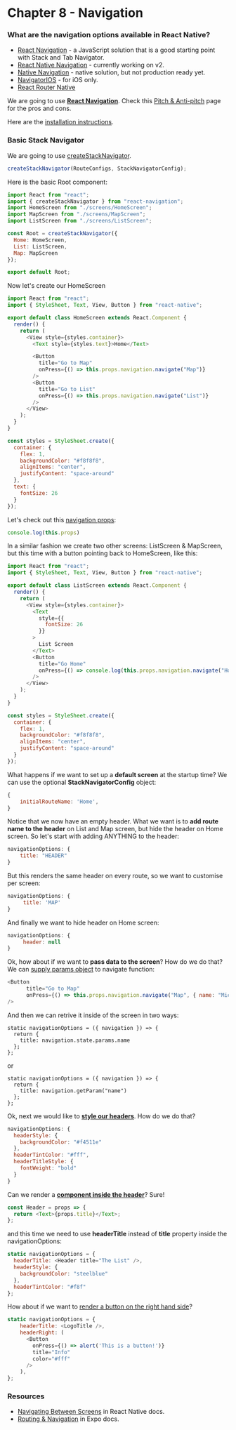 # Chapter 8 - Navigation

### What are the navigation options available in React Native?

- [React Navigation](https://reactnavigation.org/) - a JavaScript solution that is a good starting point with Stack and Tab Navigator.
- [React Native Navigation](https://github.com/wix/react-native-navigation) - currently working on v2.
- [Native Navigation](http://airbnb.io/native-navigation/) - native solution, but not production ready yet.
- [NavigatorIOS](https://facebook.github.io/react-native/docs/navigation#navigatorios) - for iOS only.
- [React Router Native](https://github.com/ReactTraining/react-router/tree/master/packages/react-router-native)

We are going to use **[React Navigation](https://reactnavigation.org/)**. Check this [Pitch & Anti-pitch](https://reactnavigation.org/docs/en/pitch.html) page for the pros and cons.  

Here are the [installation instructions](https://reactnavigation.org/docs/en/getting-started.html#installation).

### Basic Stack Navigator

We are going to use [createStackNavigator](https://reactnavigation.org/docs/en/stack-navigator.html).

```js
createStackNavigator(RouteConfigs, StackNavigatorConfig);
```

Here is the basic Root component:
```js
import React from "react";
import { createStackNavigator } from "react-navigation";
import HomeScreen from "./screens/HomeScreen";
import MapScreen from "./screens/MapScreen";
import ListScreen from "./screens/ListScreen";

const Root = createStackNavigator({
  Home: HomeScreen,
  List: ListScreen,
  Map: MapScreen
});

export default Root;
```
Now let's create our HomeScreen
```js
import React from "react";
import { StyleSheet, Text, View, Button } from "react-native";

export default class HomeScreen extends React.Component {
  render() {
    return (
      <View style={styles.container}>
        <Text style={styles.text}>Home</Text>

        <Button
          title="Go to Map"
          onPress={() => this.props.navigation.navigate("Map")}
        />
        <Button
          title="Go to List"
          onPress={() => this.props.navigation.navigate("List")}
        />
      </View>
    );
  }
}

const styles = StyleSheet.create({
  container: {
    flex: 1,
    backgroundColor: "#f8f8f8",
    alignItems: "center",
    justifyContent: "space-around"
  },
  text: {
    fontSize: 26
  }
});

```
Let's check out this [navigation props](https://reactnavigation.org/docs/en/navigation-prop.html):

```js
console.log(this.props)
```

In a similar fashion we create two other screens: ListScreen & MapScreen, but this time with a button pointing back to HomeScreen, like this: 

```js
import React from "react";
import { StyleSheet, Text, View, Button } from "react-native";

export default class ListScreen extends React.Component {
  render() {
    return (
      <View style={styles.container}>
        <Text
          style={{
            fontSize: 26
          }}
        >
          List Screen
        </Text>
        <Button
          title="Go Home"
          onPress={() => console.log(this.props.navigation.navigate("Home"))}
        />
      </View>
    );
  }
}

const styles = StyleSheet.create({
  container: {
    flex: 1,
    backgroundColor: "#f8f8f8",
    alignItems: "center",
    justifyContent: "space-around"
  }
});
```
What happens if we want to set up a **default screen** at the startup time? We can use the optional **StackNavigatorConfig** object:
```js
{
    initialRouteName: 'Home',
}
``` 
  
Notice that we now have an empty header. What we want is to **add route name to the header** on List and Map screen, but hide the header on Home screen. So let's start with adding ANYTHING to the header:
```js
navigationOptions: {
    title: "HEADER"
}
```
But this renders the same header on every route, so we want to customise per screen:
```js
navigationOptions: {
     title: 'MAP'
}
```
And finally we want to hide header on Home screen:
```js
navigationOptions: {
     header: null
}
```

Ok, how about if we want to **pass data to the screen**? How do we do that? We can [supply params object](https://reactnavigation.org/docs/en/navigation-prop.html#navigate-link-to-other-screens) to navigate function:
```js
<Button
      title="Go to Map"
      onPress={() => this.props.navigation.navigate("Map", { name: "Michael" })}
/>
```
And then we can retrive it inside of the screen in two ways: 
```
static navigationOptions = ({ navigation }) => {
  return {
    title: navigation.state.params.name
  };
};
```
or
```
static navigationOptions = ({ navigation }) => {
  return {
    title: navigation.getParam("name")
  };
};
```
Ok, next we would like to [**style our headers**](https://reactnavigation.org/docs/en/headers.html#adjusting-header-styles). How do we do that? 

```js
navigationOptions: {
  headerStyle: {
    backgroundColor: "#f4511e"
  },
  headerTintColor: "#fff",
  headerTitleStyle: {
    fontWeight: "bold"
  }
}
```
Can we render a [**component inside the header**](https://reactnavigation.org/docs/en/headers.html#replacing-the-title-with-a-custom-component)? Sure!

```js
const Header = props => {
  return <Text>{props.title}</Text>;
};
```
and this time we need to use **headerTitle** instead of **title** property inside the navigationOptions:
```js
static navigationOptions = {
  headerTitle: <Header title="The List" />,
  headerStyle: {
    backgroundColor: "steelblue"
  },
  headerTintColor: "#f8f"
};
```

How about if we want to [render a button on the right hand side](https://reactnavigation.org/docs/en/header-buttons.html)? 
```js
static navigationOptions = {
    headerTitle: <LogoTitle />,
    headerRight: (
      <Button
        onPress={() => alert('This is a button!')}
        title="Info"
        color="#fff"
      />
    ),
};
```

### Resources

- [Navigating Between Screens](https://facebook.github.io/react-native/docs/navigation) in React Native docs.
- [Routing & Navigation](https://docs.expo.io/versions/v28.0.0/guides/routing-and-navigation) in Expo docs.

